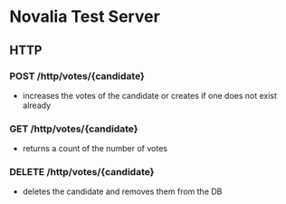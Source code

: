# Novalia Test Server

## HTTP

### POST /http/votes/{candidate}
- increases the votes of the candidate or creates if one does not exist already

### GET /http/votes/{candidate}
- returns a count of the number of votes

### DELETE /http/votes/{candidate}
- deletes the candidate and removes them from the DB
